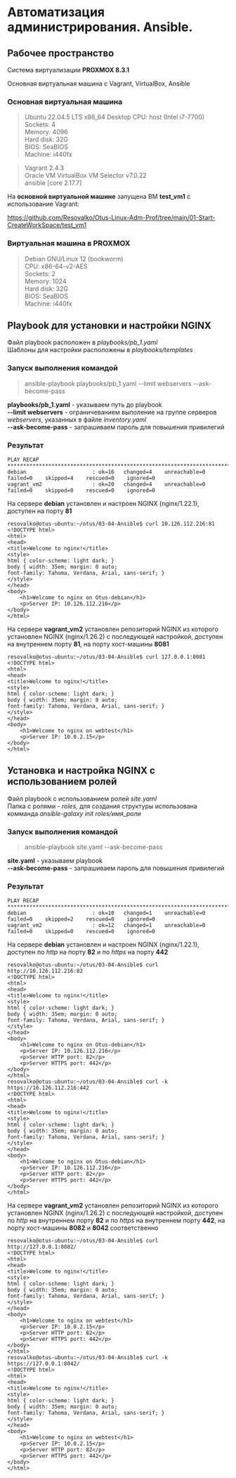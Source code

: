 # Автоматизация администрирования. Ansible.

## Рабочее пространство
Система виртуализации **PROXMOX 8.3.1**

Основная виртуальная машина с Vagrant, VirtualBox, Ansible  
### Основная виртуальная машина
> Ubuntu 22.04.5 LTS x86_64 Desktop
> CPU: host (Intel i7-7700)  
> Sockets: 4  
> Memory: 4096  
> Hard disk: 32G  
> BIOS: SeaBIOS  
> Machine: i440fx  

> Vagrant 2.4.3  
> Oracle VM VirtualBox VM Selector v7.0.22  
> ansible [core 2.17.7]  


На **основной виртуальной машине** запущена ВМ **test_vm1** с использование Vagrant:  

https://github.com/Resovalko/Otus-Linux-Adm-Prof/tree/main/01-Start-CreateWorkSpace/test_vm1

### Виртуальная машина в **PROXMOX**
> Debian GNU/Linux 12 (bookworm)  
> CPU: x86-64-v2-AES  
> Sockets: 2  
> Memory: 1024  
> Hard disk: 32G  
> BIOS: SeaBIOS  
> Machine: i440fx  

## Playbook для установки и настройки NGINX
Файл playbook расположен в *playbooks/pb_1.yaml*  
Шаблоны для настройки расположены в *playbooks/templates*  

### Запуск выполнения командой
> ansible-playbook playbooks/pb_1.yaml --limit webservers --ask-become-pass  

**playbooks/pb_1.yaml** - указываем путь до playbook  
**--limit webservers** - ограничеванием выполение на группе серверов *webservers*, указанных в файле *inventory.yaml*  
**--ask-become-pass** - запрашиваем пароль для повышения привилегий  

### Результат

```
PLAY RECAP *********************************************************************************************
debian                     : ok=16   changed=4    unreachable=0    failed=0    skipped=4    rescued=0    ignored=0   
vagrant_vm2                : ok=20   changed=4    unreachable=0    failed=0    skipped=0    rescued=0    ignored=0 
```
На сервере **debian** установлен и настроен NGINX (nginx/1.22.1), доступен на порту **81**  

```
resovalko@otus-ubuntu:~/otus/03-04-Ansible$ curl 10.126.112.216:81
<!DOCTYPE html>
<html>
<head>
<title>Welcome to nginx!</title>
<style>
html { color-scheme: light dark; }
body { width: 35em; margin: 0 auto;
font-family: Tahoma, Verdana, Arial, sans-serif; }
</style>
</head>
<body>
    <h1>Welcome to nginx on Otus-debian</h1>
    <p>Server IP: 10.126.112.216</p>
</body>
</html>
```
На сервере **vagrant_vm2** установлен репозиторий NGINX из которого установлен NGINX (nginx/1.26.2) с последующей настройкой, доступен на внутреннем порту **81**, на порту хост-машины **8081**  
```
resovalko@otus-ubuntu:~/otus/03-04-Ansible$ curl 127.0.0.1:8081
<!DOCTYPE html>
<html>
<head>
<title>Welcome to nginx!</title>
<style>
html { color-scheme: light dark; }
body { width: 35em; margin: 0 auto;
font-family: Tahoma, Verdana, Arial, sans-serif; }
</style>
</head>
<body>
    <h1>Welcome to nginx on webtest</h1>
    <p>Server IP: 10.0.2.15</p>
</body>
</html>
```  

## Установка и настройка NGINX с использованием ролей  
Файл playbook с использованием ролей *site.yaml*  
Папка с ролями - *roles*, для создания структуры использована комманда *ansible-galaxy init roles/имя_роли*

### Запуск выполнения командой
> ansible-playbook site.yaml --ask-become-pass  

**site.yaml** - указываем playbook  
**--ask-become-pass** - запрашиваем пароль для повышения привилегий  

### Результат

```
PLAY RECAP **************************************************************************************************************************
debian                     : ok=10   changed=1    unreachable=0    failed=0    skipped=2    rescued=0    ignored=0   
vagrant_vm2                : ok=12   changed=1    unreachable=0    failed=0    skipped=0    rescued=0    ignored=0   

```
На сервере **debian** установлен и настроен NGINX (nginx/1.22.1), доступен по *http* на порту **82** и по *https* на порту **442**

```
resovalko@otus-ubuntu:~/otus/03-04-Ansible$ curl http://10.126.112.216:82
<!DOCTYPE html>
<html>
<head>
<title>Welcome to nginx!</title>
<style>
html { color-scheme: light dark; }
body { width: 35em; margin: 0 auto;
font-family: Tahoma, Verdana, Arial, sans-serif; }
</style>
</head>
<body>
    <h1>Welcome to nginx on Otus-debian</h1>
    <p>Server IP: 10.126.112.216</p>
    <p>Server HTTP port: 82</p>
    <p>Server HTTPS port: 442</p>
</body>
</html>
resovalko@otus-ubuntu:~/otus/03-04-Ansible$ curl -k https://10.126.112.216:442
<!DOCTYPE html>
<html>
<head>
<title>Welcome to nginx!</title>
<style>
html { color-scheme: light dark; }
body { width: 35em; margin: 0 auto;
font-family: Tahoma, Verdana, Arial, sans-serif; }
</style>
</head>
<body>
    <h1>Welcome to nginx on Otus-debian</h1>
    <p>Server IP: 10.126.112.216</p>
    <p>Server HTTP port: 82</p>
    <p>Server HTTPS port: 442</p>
</body>
</html>

```
На сервере **vagrant_vm2** установлен репозиторий NGINX из которого установлен NGINX (nginx/1.26.2) с последующей настройкой, доступен по *http* на внутреннем порту **82** и по *https* на внутреннем порту **442**, на порту хост-машины **8082** и **8042** соответственно
```
resovalko@otus-ubuntu:~/otus/03-04-Ansible$ curl http://127.0.0.1:8082/
<!DOCTYPE html>
<html>
<head>
<title>Welcome to nginx!</title>
<style>
html { color-scheme: light dark; }
body { width: 35em; margin: 0 auto;
font-family: Tahoma, Verdana, Arial, sans-serif; }
</style>
</head>
<body>
    <h1>Welcome to nginx on webtest</h1>
    <p>Server IP: 10.0.2.15</p>
    <p>Server HTTP port: 82</p>
    <p>Server HTTPS port: 442</p>
</body>
</html>
resovalko@otus-ubuntu:~/otus/03-04-Ansible$ curl -k https://127.0.0.1:8042/
<!DOCTYPE html>
<html>
<head>
<title>Welcome to nginx!</title>
<style>
html { color-scheme: light dark; }
body { width: 35em; margin: 0 auto;
font-family: Tahoma, Verdana, Arial, sans-serif; }
</style>
</head>
<body>
    <h1>Welcome to nginx on webtest</h1>
    <p>Server IP: 10.0.2.15</p>
    <p>Server HTTP port: 82</p>
    <p>Server HTTPS port: 442</p>
</body>
</html>
```  

